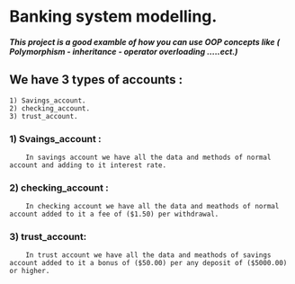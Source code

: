 # Banking system modelling.
##### This project is a good examble of how you can use OOP concepts like ( Polymorphism - inheritance - operator overloading .....ect.)
## We have 3 types of accounts :

    1) Savings_account.
    2) checking_account.
    3) trust_account.
    
   
### 1) Svaings_account :

        In savings account we have all the data and methods of normal account and adding to it interest rate.
        
### 2) checking_account :

        In checking account we have all the data and meathods of normal account added to it a fee of ($1.50) per withdrawal.
        
### 3) trust_account:

        In trust account we have all the data and meathods of savings account added to it a bonus of ($50.00) per any deposit of ($5000.00) or higher.
        
        
  
            
        
     
